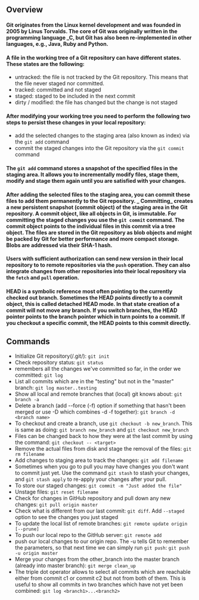 ## Overview

#### Git originates from the Linux kernel development and was founded in 2005 by Linus Torvalds. The core of Git was originally written in the programming language _C, but Git has also been re-implemented in other languages, e.g., Java, Ruby and Python. 

#### A file in the working tree of a Git repository can have different states. These states are the following: 
  - untracked: the file is not tracked by the Git repository. This means that the file never staged nor committed. 
  - tracked: committed and not staged 
  - staged: staged to be included in the next commit 
  - dirty / modified: the file has changed but the change is not staged 

#### After modifying your working tree you need to perform the following two steps to persist these changes in your local repository: 
  - add the selected changes to the staging area (also known as index) via the `git add` command 
  - commit the staged changes into the Git repository via the `git commit` command 

#### The `git add` command stores a snapshot of the specified files in the staging area. It allows you to incrementally modify files, stage them, modify and stage them again until you are satisfied with your changes. 

#### After adding the selected files to the staging area, you can commit these files to add them permanently to the Git repository. _ Committing_ creates a new persistent snapshot (commit object) of the staging area in the Git repository. A commit object, like all objects in Git, is immutable. For committing the staged changes you use the `git commit` command. The commit object points to the individual files in this commit via a tree object. The files are stored in the Git repository as blob objects and might be packed by Git for better performance and more compact storage. Blobs are addressed via their SHA-1 hash. 

#### Users with sufficient authorization can send new version in their local repository to to remote repositories via the `push` operation. They can also integrate changes from other repositories into their local repository via the `fetch` and `pull` operation. 

#### HEAD is a symbolic reference most often pointing to the currently checked out branch. Sometimes the HEAD points directly to a commit object, this is called detached HEAD mode. In that state creation of a commit will not move any branch. If you switch branches, the HEAD pointer points to the branch pointer which in turn points to a commit. If you checkout a specific commit, the HEAD points to this commit directly. 


## Commands
- Initialize Git repository(/.git/): `git init`
- Check repository status: `git status`
- remembers all the changes we've committed so far, in the order we committed: `git log`
- List all commits which are in the "testing" but not in the "master" branch: `git log master..testing`
- Show all local and remote branches that (local) git knows about: `git branch -a`
- Delete a branch (add --force (-f) option if something that hasn't been merged or use -D which combines -d -f together): `git branch -d <branch name>`
- To checkout and create a branch, use `git checkout -b new_branch`. This is same as doing: `git branch new_branch` and `git checkout new_branch`
- Files can be changed back to how they were at the last commit by using the command: `git checkout -- <target>`
- Remove the actual files from disk and stage the removal of the files: `git rm filename`
- Add changes to staging area to track the changes: `git add filename`
- Sometimes when you go to pull you may have changes you don't want to commit just yet. Use the command `git stash` to stash your changes, and `git stash apply` to re-apply your changes after your pull. 
- To store our staged changes: `git commit -m "Just added the file"`
- Unstage files: `git reset filename`
- Check for changes in GitHub repository and pull down any new changes: `git pull origin master`
- Check what is different from our last commit: `git diff`. Add `--staged` option to see the changes you just staged 
- To update the local list of remote branches: `git remote update origin [--prune]`
- To push our local repo to the GitHub server: `git remote add`
- push our local changes to our origin repo. The -u tells Git to remember the parameters, so that next time we can simply run `git push`: `git push -u origin master`
- Merge your changes from the other_branch into the master branch (already into master branch): `git merge clean_up`
- The triple dot operator allows to select all commits which are reachable either from commit c1 or commit c2 but not from both of them. This is useful to show all commits in two branches which have not yet been combined: `git log <branch1>...<branch2>`

